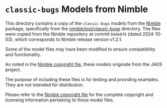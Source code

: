 # `classic-bugs` Models from Nimble

This directory contains a copy of the `classic-bugs` models from the [Nimble](https://r-nimble.org/) package, specifically from the [nimble/inst/classic-bugs](https://github.com/nimble-dev/nimble/tree/devel/packages/nimble/inst/classic-bugs) directory. The files were copied from the Nimble repository at commit `64de076` (dated 2024-10-03), which corresponds to Nimble release version v1.2.1.

Some of the model files may have been modified to ensure compatibility and functionality. 

As noted in the [Nimble copyright file](https://github.com/nimble-dev/nimble/blob/64de076f156d54fc1c317866fa4c23bc6d5ec732/packages/nimble/inst/COPYRIGHTS#L891-L894), these models originate from the JAGS project.

The purpose of including these files is for testing and providing examples. They are not intended for distribution.

Please refer to the [Nimble copyright file](https://github.com/nimble-dev/nimble/blob/64de076f156d54fc1c317866fa4c23bc6d5ec732/packages/nimble/inst/COPYRIGHTS#L891-L894) for the complete copyright and licensing information pertaining to these model files.
